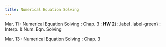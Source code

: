 ```yaml
---
title: Numerical Equation Solving
---
```

Mar. 11
: Numerical Equation Solving 
  : Chap. 3
: **HW 2**{: .label .label-green} 
  : Interp. & Num. Eqn. Solving

Mar. 13
: Numerical Equation Solving 
  : Chap. 3



